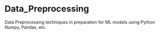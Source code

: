 # Data_Preprocessing
Data Preprocessing techniques in preparation for ML models using Python Numpy, Pandas, etc.
